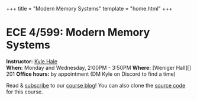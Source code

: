 +++
title = "Modern Memory Systems"
template = "home.html"
+++
# ECE 4/599: Modern Memory Systems 

**Instructor:** [Kyle Hale][kyle]  
**When:** Monday and Wednesday, 2:00PM - 3:50PM
**Where:** [Weniger Hall][] 201
**Office hours:** by appointment (DM Kyle on Discord to find a time)

Read & [subscribe][rss] to our [course blog][blog]!
You can also clone the [source code][gh] for this course.

[kyle]: https://halek.co
[blog]: @/blog/_index.md
[rss]: rss.xml
[gh]: https://github.com/khale/mem-systems-w25
